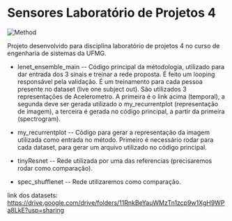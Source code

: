 # Sensores Laboratório de Projetos 4

![Method](https://github.com/jesimonbarreto/Sensors_lab4/blob/main/method.png?raw=true)



Projeto desenvolvido para disciplina laboratório de projetos 4 no curso de engenharia de sistemas da UFMG.

- lenet_ensemble_main -- Código principal da métodologia, utilizado para dar entrada dos 3 sinais e treinar a rede proposta. É feito um looping responsável pela validação. É um treinamento para cada pessoa presente no dataset (live one subject out).
São utilizados 3 representações de Acelerometro. A primeira é o link acima (temporal), a segunda deve ser gerada utilizado o my_recurrentplot (representação de imagem), a terceira é gerada no código principal, a partir da primeira (spectrogram).

- my_recurrentplot -- Código para gerar a representação da imagem utilizada como entrada no método. Primeiro é necessário rodar para cada dataset, para gerar um arquivo utilizado no código principal.

- tinyResnet -- Rede utilizada por uma das referencias (precisaremos rodar como comparação).

- spec_shufflenet -- Rede utilizaremos como comparação.


link dos datasets: https://drive.google.com/drive/folders/11RnkBeYauWMzTn1zcp9w1XgH9WPa8LkE?usp=sharing

